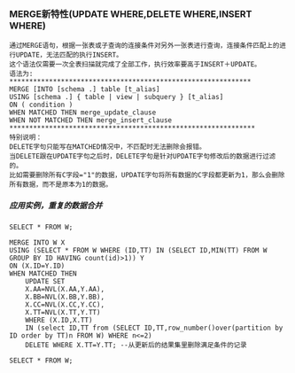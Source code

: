 ### MERGE新特性(UPDATE WHERE,DELETE WHERE,INSERT WHERE)

    通过MERGE语句，根据一张表或子查询的连接条件对另外一张表进行查询，连接条件匹配上的进行UPDATE，无法匹配的执行INSERT。
    这个语法仅需要一次全表扫描就完成了全部工作，执行效率要高于INSERT＋UPDATE。 
    语法为:
    *************************************************************
    MERGE [INTO [schema .] table [t_alias] 
    USING [schema .] { table | view | subquery } [t_alias] 
    ON ( condition ) 
    WHEN MATCHED THEN merge_update_clause 
    WHEN NOT MATCHED THEN merge_insert_clause
    **************************************************************
    特别说明：
    DELETE字句只能写在MATCHED情况中，不匹配时无法删除会报错。
    当DELETE跟在UPDATE字句之后时，DELETE字句是针对UPDATE字句修改后的数据进行过滤的。
    比如需要删除所有C字段="1"的数据，UPDATE字句将所有数据的C字段都更新为1，那么会删除所有数据，而不是原本为1的数据。
    
##### 应用实例，重复的数据合并

    SELECT * FROM W;

    MERGE INTO W X
    USING (SELECT * FROM W WHERE (ID,TT) IN (SELECT ID,MIN(TT) FROM W GROUP BY ID HAVING count(id)>1)) Y
    ON (X.ID=Y.ID)
    WHEN MATCHED THEN
        UPDATE SET
        X.AA=NVL(X.AA,Y.AA),
        X.BB=NVL(X.BB,Y.BB),
        X.CC=NVL(X.CC,Y.CC),
        X.TT=NVL(X.TT,Y.TT)
        WHERE (X.ID,X.TT) 
        IN (select ID,TT from (SELECT ID,TT,row_number()over(partition by ID order by TT)n FROM W) WHERE n<=2)
        DELETE WHERE X.TT=Y.TT; --从更新后的结果集里删除满足条件的记录

    SELECT * FROM W;
